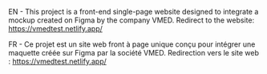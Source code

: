 EN - This project is a front-end single-page website designed to integrate a mockup created on Figma by the company VMED.
Redirect to the website: https://vmedtest.netlify.app/

FR - Ce projet est un site web front à page unique conçu pour intégrer une maquette créée sur Figma par la société VMED.
Redirection vers le site web : https://vmedtest.netlify.app/
